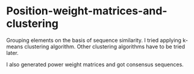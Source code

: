 # Position-weight-matrices-and-clustering

Grouping elements on the basis of sequence similarity. I tried applying k-means clustering algorithm. Other clustering algorithms have to be tried later.

I also generated power weight matrices and got consensus sequences. 
